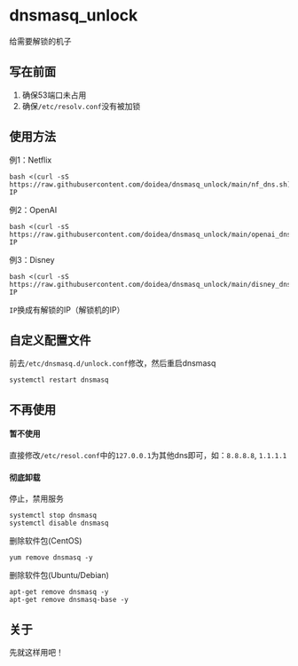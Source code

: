 # dnsmasq_unlock
给需要解锁的机子

## 写在前面
1. 确保53端口未占用
2. 确保`/etc/resolv.conf`没有被加锁

## 使用方法
例1：Netflix
```
bash <(curl -sS https://raw.githubusercontent.com/doidea/dnsmasq_unlock/main/nf_dns.sh) IP
```
例2：OpenAI
```
bash <(curl -sS https://raw.githubusercontent.com/doidea/dnsmasq_unlock/main/openai_dns.sh) IP
```
例3：Disney
```
bash <(curl -sS https://raw.githubusercontent.com/doidea/dnsmasq_unlock/main/disney_dns.sh) IP
```
`IP`换成有解锁的IP（解锁机的IP）

## 自定义配置文件
前去`/etc/dnsmasq.d/unlock.conf`修改，然后重启dnsmasq
```
systemctl restart dnsmasq
```

## 不再使用
#### 暂不使用
直接修改`/etc/resol.conf`中的`127.0.0.1`为其他dns即可，如：`8.8.8.8`, `1.1.1.1`

#### 彻底卸载
停止，禁用服务
```
systemctl stop dnsmasq
systemctl disable dnsmasq
```
删除软件包(CentOS)
```
yum remove dnsmasq -y
```
删除软件包(Ubuntu/Debian)
```
apt-get remove dnsmasq -y
apt-get remove dnsmasq-base -y
```

## 关于
先就这样用吧！
